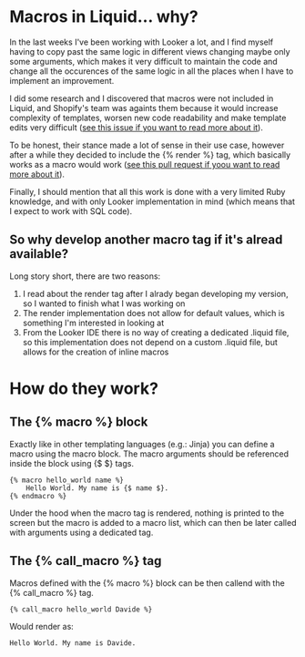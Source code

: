 # Macros in Liquid... why?
In the last weeks I've been working with Looker a lot, and I find myself having to copy past the same logic in different views changing maybe only some arguments, which makes it very difficult to maintain the code and change all the occurences of the same logic in all the places when I have to implement an improvement.

I did some research and I discovered that macros were not included in Liquid, and Shopify's team was againts them because it would increase complexity of templates, worsen new code readability and make template edits very difficult ([see this issue if you want to read more about it](https://github.com/Shopify/liquid/issues/580)). 

To be honest, their stance made a lot of sense in their use case, however after a while they decided to include the {% render %} tag, which basically works as a macro would work ([see this pull request if yoou want to read more about it](https://github.com/Shopify/liquid/pull/1122)).

Finally, I should mention that all this work is done with a very limited Ruby knowledge, and with only Looker implementation in mind (which means that I expect to work with SQL code).

## So why develop another macro tag if it's alread available?

Long story short, there are two reasons:
1. I read about the render tag after I alrady began developing my version, so I wanted to finish what I was working on
2. The render implementation does not allow for default values, which is something I'm interested in looking at
3. From the Looker IDE there is no way of creating a dedicated .liquid file, so this implementation does not depend on a custom .liquid file, but allows for the creation of inline macros

# How do they work?
## The {% macro %} block
Exactly like in other templating languages (e.g.: Jinja) you can define a macro using the macro block.
The macro arguments should be referenced inside the block using {$ $} tags.
```liquid
{% macro hello_world name %}
    Hello World. My name is {$ name $}.
{% endmacro %}
```
Under the hood when the macro tag is rendered, nothing is printed to the screen but the macro is added to a macro list, which can then be later called with arguments using a dedicated tag.
## The {% call_macro %} tag
Macros defined with the {% macro %} block can be then callend with the {% call_macro %} tag.
```liquid
{% call_macro hello_world Davide %}
```
Would render as:
```
Hello World. My name is Davide.
```